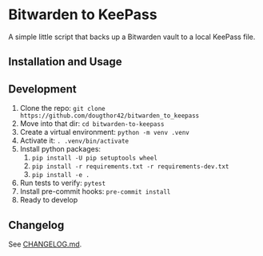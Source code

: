 # Bitwarden to KeePass

A simple little script that backs up a Bitwarden vault to a local KeePass file.


## Installation and Usage


## Development

1.  Clone the repo: `git clone https://github.com/dougthor42/bitwarden_to_keepass`
2.  Move into that dir: `cd bitwarden-to-keepass`
3.  Create a virtual environment: `python -m venv .venv`
4.  Activate it: `. .venv/bin/activate`
5.  Install python packages:
    1.  `pip install -U pip setuptools wheel`
    2.  `pip install -r requirements.txt -r requirements-dev.txt`
    3.  `pip install -e .`
6.  Run tests to verify: `pytest`
7.  Install pre-commit hooks: `pre-commit install`
8.  Ready to develop


## Changelog

See [CHANGELOG.md](./CHANGELOG.md).
